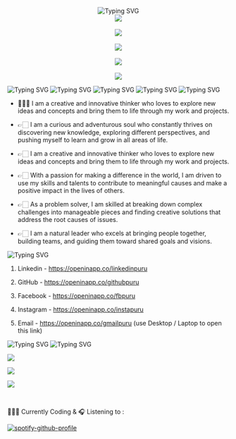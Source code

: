 <p align="center">
    <img src="https://readme-typing-svg.demolab.com?font=Calibri&size=24&duration=1000&pause=300&multiline=true&width=500&height=120&lines=Purushottam+Anand;Data+Scientist+%7C+AI+Engineer+%7C+Robotics;AI+%7C+Machine+Learning+%7C+Computer+Vision" alt="Typing SVG" />
<br/>

<a href="https://www.linkedin.com/in/creativepurus/">
    <img src="https://img.shields.io/badge/-Linkedin-blue?style=social&logo=linkedin">
</a> <br> <br>

<a href="https://openinapp.co/cvpuru">
    <img src="https://img.shields.io/badge/Resume-blue?style=social&logo=adobe">
</a> <br> <br>

<a href="mailto:creativepurus@gmail.com">
    <img src="https://img.shields.io/badge/Gmail-red?style=social&logo=gmail&logoColor=red">
</a> 

<br>
<!-- <a href="">
    <img src="https://img.shields.io/badge/Website-The_Viral_Section-red?style=social&logo=wordpress">
</a>
<a href='https://scholar.google.com/citations?user=' target="_blank">
    <img alt='GoogleScholar' src='https://img.shields.io/badge/Scholar-100000?style=flat&logo=GoogleScholar&logoColor=white&&color=0181FF'>
</a> 
<a href="https://pypi.org/user/creativepurus/">
    <img src="https://img.shields.io/badge/PyPi-creativepurus-blue?style=flat-square&logo=pypi&logoColor=white">
</a> -->
<br/>

<a href="https://github.com/creativepurus">
    <img src="https://github-stats-alpha.vercel.app/api?username=creativepurus&cc=22272e&tc=37BCF6&ic=fff&bc=0000">
</a> <br> <br/>

<a href="https://github.com/creativepurus?tab=repositories">
    <img src="https://github-readme-stats.vercel.app/api?username=creativepurus&show_icons=true&count_private=true&show_icons=true&hide_border=true&hide_title=false&card_width=300px&hide_rank=false&bg_color=nightowl">
</a>


</p>

<img src="https://readme-typing-svg.demolab.com?font=Calibri&size=20&duration=2000&pause=1000&multiline=true&width=500&height=30&lines=Hi,+I+am+Purushottam+:)" alt="Typing SVG" />

<img src="https://readme-typing-svg.demolab.com?font=Calibri&size=20&duration=2000&pause=1000&multiline=true&width=500&height=30&lines=I+am+interested+in+AI,+ML,+Data+Science,+Robotics" alt="Typing SVG" />

<img src="https://readme-typing-svg.demolab.com?font=Calibri&size=30&duration=1500&pause=1000&multiline=true&width=1200&height=50&lines=I+am+looking+to+collaborate+on+the+topics+related+to+AI,+ML,+Robotics" alt="Typing SVG" />

<img src="https://readme-typing-svg.demolab.com?font=Calibri&size=30&duration=2000&pause=2000&multiline=true&width=1200&height=100&lines=I+am+currently+learning+Machine+Learning,+Data+Science,+Artificial+Intelligence+and+Robotics" alt="Typing SVG" />

<img src="https://readme-typing-svg.demolab.com?font=Calibri&size=20&duration=2000&pause=2000&multiline=true&width=500&height=30&lines=ABOUT+ME+:" alt="Typing SVG" />

* 👨🏻‍💻 I am a creative and innovative thinker who loves to explore new ideas and concepts and bring them to life through my work and projects.


* 👉🏻 I am a curious and adventurous soul who constantly thrives on discovering new knowledge, exploring different perspectives, and pushing myself to learn and grow in all areas of life.


* 👉🏻 I am a creative and innovative thinker who loves to explore new ideas and concepts and bring them to life through my work and projects.


* 👉🏻 With a passion for making a difference in the world, I am driven to use my skills and talents to contribute to meaningful causes and make a positive impact in the lives of others.


* 👉🏻 As a problem solver, I am skilled at breaking down complex challenges into manageable pieces and finding creative solutions that address the root causes of issues.


* 👉🏻 I am a natural leader who excels at bringing people together, building teams, and guiding them toward shared goals and visions.

<img src="https://readme-typing-svg.demolab.com?font=Calibri&size=20&duration=2000&pause=1000&multiline=true&width=500&height=30&lines=How+to+reach+me+-+Social+Links+:+" alt="Typing SVG" />

1. Linkedin - https://openinapp.co/linkedinpuru


2. GitHub - https://openinapp.co/githubpuru


3. Facebook - https://openinapp.co/fbpuru


4. Instagram - https://openinapp.co/instapuru


5. Email - https://openinapp.co/gmailpuru   (use Desktop / Laptop to open this link)

<img src="https://readme-typing-svg.demolab.com?font=Calibri&size=25&duration=2000&pause=1000&multiline=true&width=500&height=70&lines=EXPLORE+MORE+ON+MY+PROFILE+BELOW+:+" alt="Typing SVG" />

<img src="https://readme-typing-svg.demolab.com?font=Calibri&size=25&duration=2000&pause=1000&multiline=true&width=500&height=30&lines=MY+GITHUB+STATS" alt="Typing SVG" />

![](http://github-profile-summary-cards.vercel.app/api/cards/profile-details?username=creativepurus&theme=nightowl)

![](http://github-profile-summary-cards.vercel.app/api/cards/repos-per-language?username=creativepurus&theme=nightowl)

![](http://github-profile-summary-cards.vercel.app/api/cards/most-commit-language?username=creativepurus&theme=nightowl)

<br>

👨🏻‍💻 Currently Coding & 🎧 Listening to :

[![spotify-github-profile](https://spotify-github-profile.vercel.app/api/view?uid=11159336621&cover_image=true&theme=novatorem&show_offline=false&bar_color=53b14f&bar_color_cover=false)](https://open.spotify.com/user/31xlitivfce4cu3wd4dglpn6xem4)
